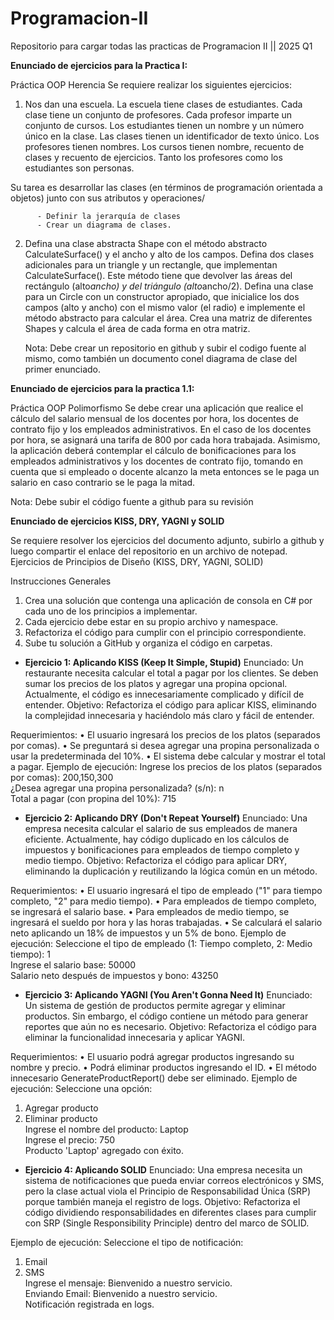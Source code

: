 # Programacion-II
Repositorio para cargar todas las practicas de Programacion II || 2025 Q1


**Enunciado de ejercicios para la Practica I:**

  Práctica OOP Herencia
  Se requiere realizar los siguientes ejercicios:
  
  1.  Nos dan una escuela. La escuela tiene clases de estudiantes. Cada clase tiene un conjunto de profesores. Cada profesor imparte un conjunto de cursos. Los estudiantes tienen un nombre y un número único en la clase. Las clases tienen un identificador de texto único. Los profesores tienen nombres. Los cursos tienen nombre, recuento de clases y recuento de ejercicios. Tanto los profesores como los estudiantes son personas.
  
  Su tarea es desarrollar las clases (en términos de programación orientada a objetos) junto con sus atributos y operaciones/
  
          - Definir la jerarquía de clases
          - Crear un diagrama de clases.
  2.  Defina una clase abstracta Shape con el método abstracto CalculateSurface() y el ancho y alto de los campos. Defina dos clases adicionales para un triangle y un rectangle, que implementan CalculateSurface(). Este método tiene que devolver las áreas del rectángulo (alto*ancho) y del triángulo (alto*ancho/2).  Defina una clase para un Circle con un constructor apropiado, que inicialice los dos campos (alto y ancho) con el mismo valor (el radio) e implemente el método abstracto para calcular el área. Crea una matriz de diferentes Shapes y calcula el área de cada forma en otra matriz.
  
         Nota: Debe crear un repositorio en github y subir el codigo fuente al mismo, como también un documento conel diagrama de clase del primer enunciado.

**Enunciado de ejercicios para la practica 1.1:**

  Práctica OOP Polimorfismo
  Se debe crear una aplicación que realice el cálculo del salario mensual de los docentes por hora, los docentes de contrato fijo y los empleados administrativos. En el caso de los docentes por hora, se asignará una tarifa de 800 por cada hora trabajada. Asimismo, la aplicación deberá contemplar el cálculo de bonificaciones para los empleados administrativos y los docentes de contrato fijo, tomando en cuenta que si empleado o docente alcanzo la meta entonces se le paga un salario en caso contrario se le paga la mitad.
  
  Nota: Debe subir el código fuente a github para su revisión 

**Enunciado de ejercicios KISS, DRY, YAGNI y SOLID**

Se requiere resolver los ejercicios del documento adjunto, subirlo a github y luego compartir el enlace del repositorio en un archivo de notepad.
Ejercicios de Principios de Diseño (KISS, DRY, YAGNI, SOLID) 

Instrucciones Generales 

1. Crea una solución que contenga una aplicación de consola en C# por cada uno de los 
principios a implementar. 
2. Cada ejercicio debe estar en su propio archivo y namespace. 
3. Refactoriza el código para cumplir con el principio correspondiente. 
4. Sube tu solución a GitHub y organiza el código en carpetas.

- **Ejercicio 1: Aplicando KISS (Keep It Simple, Stupid)**
Enunciado: 
Un restaurante necesita calcular el total a pagar por los clientes. Se deben sumar los precios de los 
platos y agregar una propina opcional. Actualmente, el código es innecesariamente complicado y 
difícil de entender. 
Objetivo: 
Refactoriza el código para aplicar KISS, eliminando la complejidad innecesaria y haciéndolo más 
claro y fácil de entender.

Requerimientos: 
• El usuario ingresará los precios de los platos (separados por comas). 
• Se preguntará si desea agregar una propina personalizada o usar la predeterminada del 
10%. 
• El sistema debe calcular y mostrar el total a pagar. 
Ejemplo de ejecución: 
Ingrese los precios de los platos (separados por comas): 200,150,300   
¿Desea agregar una propina personalizada? (s/n): n   
Total a pagar (con propina del 10%): 715   


- **Ejercicio 2: Aplicando DRY (Don't Repeat Yourself)**
Enunciado: 
Una empresa necesita calcular el salario de sus empleados de manera eficiente. Actualmente, hay 
código duplicado en los cálculos de impuestos y bonificaciones para empleados de tiempo 
completo y medio tiempo. 
Objetivo: 
Refactoriza el código para aplicar DRY, eliminando la duplicación y reutilizando la lógica común en 
un método.

Requerimientos: 
• El usuario ingresará el tipo de empleado ("1" para tiempo completo, "2" para medio 
tiempo). 
• Para empleados de tiempo completo, se ingresará el salario base. 
• Para empleados de medio tiempo, se ingresará el sueldo por hora y las horas trabajadas. 
• Se calculará el salario neto aplicando un 18% de impuestos y un 5% de bono. 
Ejemplo de ejecución: 
Seleccione el tipo de empleado (1: Tiempo completo, 2: Medio tiempo): 1   
Ingrese el salario base: 50000   
Salario neto después de impuestos y bono: 43250  

- **Ejercicio 3: Aplicando YAGNI (You Aren't Gonna Need It)**
Enunciado: 
Un sistema de gestión de productos permite agregar y eliminar productos. Sin embargo, el código 
contiene un método para generar reportes que aún no es necesario. 
Objetivo: 
Refactoriza el código para eliminar la funcionalidad innecesaria y aplicar YAGNI.

Requerimientos: 
• El usuario podrá agregar productos ingresando su nombre y precio. 
• Podrá eliminar productos ingresando el ID. 
• El método innecesario GenerateProductReport() debe ser eliminado. 
Ejemplo de ejecución: 
Seleccione una opción:   
1. Agregar producto   
2. Eliminar producto   
Ingrese el nombre del producto: Laptop   
Ingrese el precio: 750   
Producto 'Laptop' agregado con éxito.

- **Ejercicio 4: Aplicando SOLID**
Enunciado: 
Una empresa necesita un sistema de notificaciones que pueda enviar correos electrónicos y SMS, 
pero la clase actual viola el Principio de Responsabilidad Única (SRP) porque también maneja el 
registro de logs. 
Objetivo: 
Refactoriza el código dividiendo responsabilidades en diferentes clases para cumplir con SRP 
(Single Responsibility Principle) dentro del marco de SOLID. 

Ejemplo de ejecución: 
Seleccione el tipo de notificación:   
1. Email   
2. SMS   
Ingrese el mensaje: Bienvenido a nuestro servicio.   
Enviando Email: Bienvenido a nuestro servicio.   
Notificación registrada en logs.  


